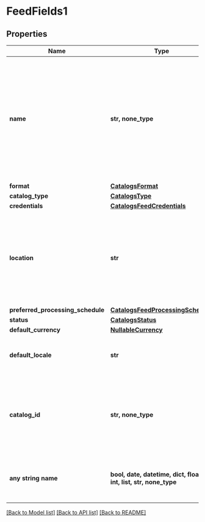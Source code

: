 # FeedFields1


## Properties
Name | Type | Description | Notes
------------ | ------------- | ------------- | -------------
**name** | **str, none_type** | A human-friendly name associated to a given feed. This value is currently nullable due to historical reasons. It is expected to become non-nullable in the future. | 
**format** | [**CatalogsFormat**](CatalogsFormat.md) |  | 
**catalog_type** | [**CatalogsType**](CatalogsType.md) |  | 
**credentials** | [**CatalogsFeedCredentials**](CatalogsFeedCredentials.md) |  | 
**location** | **str** | The URL where a feed is available for download. This URL is what Pinterest will use to download a feed for processing. | 
**preferred_processing_schedule** | [**CatalogsFeedProcessingSchedule**](CatalogsFeedProcessingSchedule.md) |  | 
**status** | [**CatalogsStatus**](CatalogsStatus.md) |  | 
**default_currency** | [**NullableCurrency**](NullableCurrency.md) |  | 
**default_locale** | **str** | The locale used within a feed for product descriptions. | 
**catalog_id** | **str, none_type** | Catalog id pertaining to the feed. If not provided, feed will use a default catalog based on type. | 
**any string name** | **bool, date, datetime, dict, float, int, list, str, none_type** | any string name can be used but the value must be the correct type | [optional]

[[Back to Model list]](../README.md#documentation-for-models) [[Back to API list]](../README.md#documentation-for-api-endpoints) [[Back to README]](../README.md)


